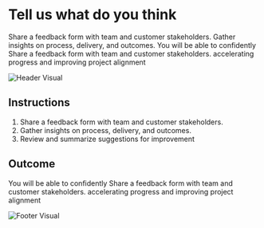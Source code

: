 # Tell us what do you think

Share a feedback form with team and customer stakeholders. Gather insights on process, delivery, and outcomes. You will be able to confidently Share a feedback form with team and customer stakeholders. accelerating progress and improving project alignment

![Header Visual](https://raw.githubusercontent.com/BriskenFinancials/use-case-template/main/cards/assets/UC10000426-Y-04-top.png)

## Instructions

1. Share a feedback form with team and customer stakeholders.
2. Gather insights on process, delivery, and outcomes.
3. Review and summarize suggestions for improvement

## Outcome

You will be able to confidently Share a feedback form with team and customer stakeholders. accelerating progress and improving project alignment

![Footer Visual](https://raw.githubusercontent.com/BriskenFinancials/use-case-template/main/cards/assets/UC10000426-Y-04-bottom.png)